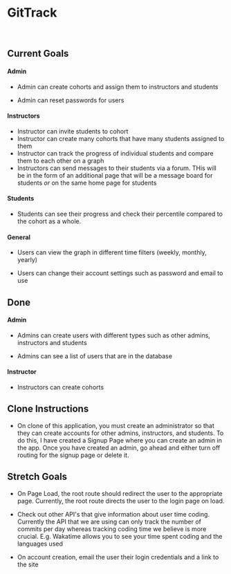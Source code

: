 # GitTrack
<br>

## Current Goals

#### Admin
- Admin can create cohorts and assign them to instructors and students

- Admin can reset passwords for users

#### Instructors
- Instructor can invite students to cohort
- Instructor can create many cohorts that have many students assigned to them
- Instructor can track the progress of individual students and compare them to each other on a graph
- Instructors can send messages to their students via a forum. THis will be in the form of an additional page that will be a message board for students *or* on the same home page for students

#### Students
- Students can see their progress and check their percentile compared to the cohort as a whole.

#### General
- Users can view the graph in different time filters (weekly, monthly, yearly)

- Users can change their account settings such as password and email to use

## Done

#### Admin
- Admins can create users with different types such as other admins, instructors and students

- Admins can see a list of users that are in the database

#### Instructor
- Instructors can create cohorts

## Clone Instructions
- On clone of this application, you must create an administrator so that they can create accounts for other admins, instructors, and students. To do this, I have created a Signup Page where you can create an admin in the app. Once you have created an admin, go ahead and either turn off routing for the signup page or delete it.


## Stretch Goals

- On Page Load, the root route should redirect the user to the appropriate page. Currently, the root route directs the user to the login page on load.

- Check out other API's that give information about user time coding. Currently the API that we are using can only track the number of commits per day whereas tracking coding time we believe is more crucial. E.g. Wakatime allows you to see your time spent coding and the languages used

- On account creation, email the user their login credentials and a link to the site